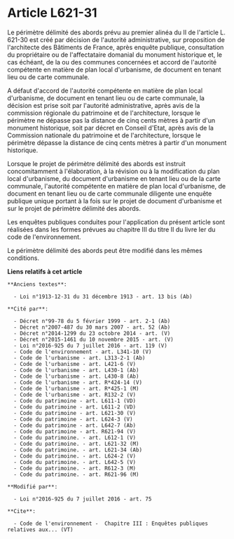 # Article L621-31

Le périmètre délimité des abords prévu au premier alinéa du II de l'article L. 621-30 est créé par décision de l'autorité
administrative, sur proposition de l'architecte des Bâtiments de France, après enquête publique, consultation du propriétaire
ou de l'affectataire domanial du monument historique et, le cas échéant, de la ou des communes concernées et accord de
l'autorité compétente en matière de plan local d'urbanisme, de document en tenant lieu ou de carte communale. 

A défaut d'accord de l'autorité compétente en matière de plan local d'urbanisme, de document en tenant lieu ou de carte
communale, la décision est prise soit par l'autorité administrative, après avis de la commission régionale du patrimoine et
de l'architecture, lorsque le périmètre ne dépasse pas la distance de cinq cents mètres à partir d'un monument historique,
soit par décret en Conseil d'Etat, après avis de la Commission nationale du patrimoine et de l'architecture, lorsque le
périmètre dépasse la distance de cinq cents mètres à partir d'un monument historique. 

Lorsque le projet de périmètre délimité des abords est instruit concomitamment à l'élaboration, à la révision ou à la
modification du plan local d'urbanisme, du document d'urbanisme en tenant lieu ou de la carte communale, l'autorité
compétente en matière de plan local d'urbanisme, de document en tenant lieu ou de carte communale diligente une enquête
publique unique portant à la fois sur le projet de document d'urbanisme et sur le projet de périmètre délimité des abords. 

Les enquêtes publiques conduites pour l'application du présent article sont réalisées dans les formes prévues au chapitre III
du titre II du livre Ier du code de l'environnement.

Le périmètre délimité des abords peut être modifié dans les mêmes conditions.

**Liens relatifs à cet article**

	**Anciens textes**:

	  - Loi n°1913-12-31 du 31 décembre 1913 - art. 13 bis (Ab)

	**Cité par**:

	  - Décret n°99-78 du 5 février 1999 - art. 2-1 (Ab)
	  - Décret n°2007-487 du 30 mars 2007 - art. 52 (Ab)
	  - Décret n°2014-1299 du 23 octobre 2014 - art. (V)
	  - Décret n°2015-1461 du 10 novembre 2015 - art. (V)
	  - Loi n°2016-925 du 7 juillet 2016 - art. 119 (V)
	  - Code de l'environnement - art. L341-10 (V)
	  - Code de l'urbanisme - art. L313-2-1 (Ab)
	  - Code de l'urbanisme - art. L421-6 (V)
	  - Code de l'urbanisme - art. L430-1 (Ab)
	  - Code de l'urbanisme - art. L430-8 (Ab)
	  - Code de l'urbanisme - art. R*424-14 (V)
	  - Code de l'urbanisme - art. R*425-1 (M)
	  - Code de l'urbanisme - art. R132-2 (V)
	  - Code du patrimoine - art. L611-1 (VD)
	  - Code du patrimoine - art. L611-2 (VD)
	  - Code du patrimoine - art. L621-30 (V)
	  - Code du patrimoine - art. L624-3 (V)
	  - Code du patrimoine - art. L642-7 (Ab)
	  - Code du patrimoine - art. R621-94 (V)
	  - Code du patrimoine. - art. L612-1 (V)
	  - Code du patrimoine. - art. L621-32 (M)
	  - Code du patrimoine. - art. L621-34 (Ab)
	  - Code du patrimoine. - art. L624-2 (V)
	  - Code du patrimoine. - art. L642-5 (V)
	  - Code du patrimoine. - art. R612-3 (M)
	  - Code du patrimoine. - art. R621-96 (M)

	**Modifié par**:

	  - Loi n°2016-925 du 7 juillet 2016 - art. 75

	**Cite**:

	  - Code de l'environnement -  Chapitre III : Enquêtes publiques relatives aux... (VT)
